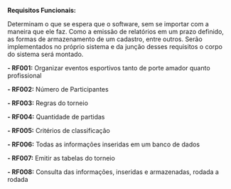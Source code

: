 **Requisitos Funcionais:**

Determinam o que se espera que o software, sem se importar com a maneira que ele faz. Como a emissão de relatórios em um prazo definido, as formas de armazenamento de um cadastro, entre outros. Serão implementados no próprio sistema e da junção desses requisitos o corpo do sistema será montado.

**- RF001:** Organizar eventos esportivos tanto de porte amador quanto profissional

**- RF002:** Número de Participantes

**- RF003:** Regras do torneio

**- RF004:** Quantidade de partidas

**- RF005:** Critérios de classificação

**- RF006:** Todas as informações inseridas em um banco de dados

**- RF007:** Emitir as tabelas do torneio

**- RF008:** Consulta das informações, inseridas e armazenadas, rodada a rodada